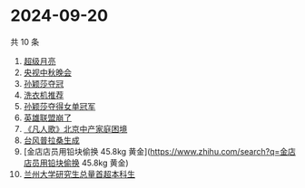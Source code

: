 # 2024-09-20

共 10 条

<!-- BEGIN ZHIHUSEARCH -->
<!-- 最后更新时间 Fri Sep 20 2024 08:53:08 GMT+0800 (China Standard Time) -->
1. [超级月亮](https://www.zhihu.com/search?q=超级月亮)
1. [央视中秋晚会](https://www.zhihu.com/search?q=央视中秋晚会)
1. [孙颖莎夺冠](https://www.zhihu.com/search?q=孙颖莎夺冠)
1. [洗衣机推荐](https://www.zhihu.com/search?q=洗衣机推荐)
1. [孙颖莎夺得女单冠军](https://www.zhihu.com/search?q=孙颖莎夺得女单冠军)
1. [英雄联盟崩了](https://www.zhihu.com/search?q=英雄联盟崩了)
1. [《凡人歌》北京中产家庭困境](https://www.zhihu.com/search?q=《凡人歌》北京中产家庭困境)
1. [台风普拉桑生成](https://www.zhihu.com/search?q=台风普拉桑生成)
1. [金店店员用铅块偷换 45.8kg 黄金](https://www.zhihu.com/search?q=金店店员用铅块偷换 45.8kg 黄金)
1. [兰州大学研究生总量首超本科生](https://www.zhihu.com/search?q=兰州大学研究生总量首超本科生)
<!-- END ZHIHUSEARCH -->
